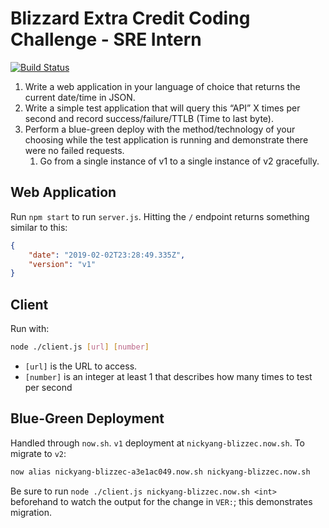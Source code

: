 # Blizzard Extra Credit Coding Challenge - SRE Intern

 [![Build Status](https://travis-ci.com/guppy0130/blizzard-ec.svg?branch=master)](https://travis-ci.com/guppy0130/blizzard-ec)

1. Write a web application in your language of choice that returns the current date/time in JSON.   
2. Write a simple test application that will query this “API” X times per second and record success/failure/TTLB (Time to last byte).
3. Perform a blue-green deploy with the method/technology of your choosing while the test application is running and demonstrate there were no failed requests.
    1. Go from a single instance of v1 to a single instance of v2 gracefully.

## Web Application

Run `npm start` to run `server.js`. Hitting the `/` endpoint returns something similar to this:

```json
{
    "date": "2019-02-02T23:28:49.335Z",
    "version": "v1"
}
```

## Client

Run with:

```bash
node ./client.js [url] [number]
```

* `[url]` is the URL to access.
* `[number]` is an integer at least 1 that describes how many times to test per second

## Blue-Green Deployment

Handled through `now.sh`. `v1` deployment at `nickyang-blizzec.now.sh`. To migrate to `v2`:

```bash
now alias nickyang-blizzec-a3e1ac049.now.sh nickyang-blizzec.now.sh
```

Be sure to run `node ./client.js nickyang-blizzec.now.sh <int>` beforehand to watch the output for the change in `VER:`; this demonstrates migration.
